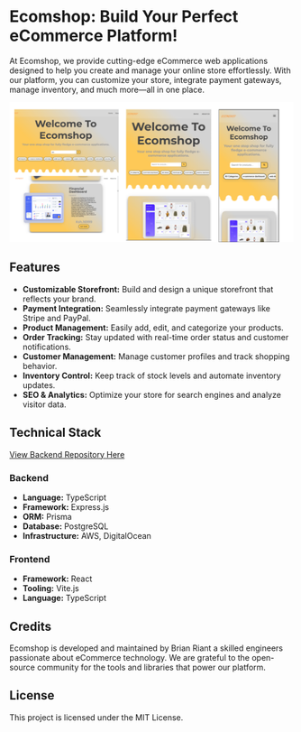 <h1>Ecomshop: Build Your Perfect eCommerce Platform!</h1>

<p>At Ecomshop, we provide cutting-edge eCommerce web applications designed to help you create and manage your online store effortlessly. With our platform, you can customize your store, integrate payment gateways, manage inventory, and much more—all in one place.</p>

![Showcase Banner](/src/assets/images/MacBook%20Air%20-%201.png)

<h2>Features</h2>

<ul>
    <li><strong>Customizable Storefront:</strong> Build and design a unique storefront that reflects your brand.</li>
    <li><strong>Payment Integration:</strong> Seamlessly integrate payment gateways like Stripe and PayPal.</li>
    <li><strong>Product Management:</strong> Easily add, edit, and categorize your products.</li>
    <li><strong>Order Tracking:</strong> Stay updated with real-time order status and customer notifications.</li>
    <li><strong>Customer Management:</strong> Manage customer profiles and track shopping behavior.</li>
    <li><strong>Inventory Control:</strong> Keep track of stock levels and automate inventory updates.</li>
    <li><strong>SEO & Analytics:</strong> Optimize your store for search engines and analyze visitor data.</li>
</ul>

<h2>Technical Stack</h2>

<a href="https://github.com/jacobbinnie/finds-backend">View Backend Repository Here</a>

<h3>Backend</h3>

<ul>
    <li><strong>Language:</strong> TypeScript</li>
    <li><strong>Framework:</strong> Express.js</li>
    <li><strong>ORM:</strong> Prisma</li>
    <li><strong>Database:</strong> PostgreSQL</li>
    <li><strong>Infrastructure:</strong> AWS, DigitalOcean</li>
</ul>

<h3>Frontend</h3>

<ul>
    <li><strong>Framework:</strong> React</li>
    <li><strong>Tooling:</strong> Vite.js</li>
    <li><strong>Language:</strong> TypeScript</li>
</ul>

<h2>Credits</h2>

<p> Ecomshop is developed and maintained by Brian Riant a skilled engineers passionate about eCommerce technology. We are grateful to the open-source community for the tools and libraries that power our platform.
</p>

<h2>License</h2>

<p>This project is licensed under the MIT License.</p>
